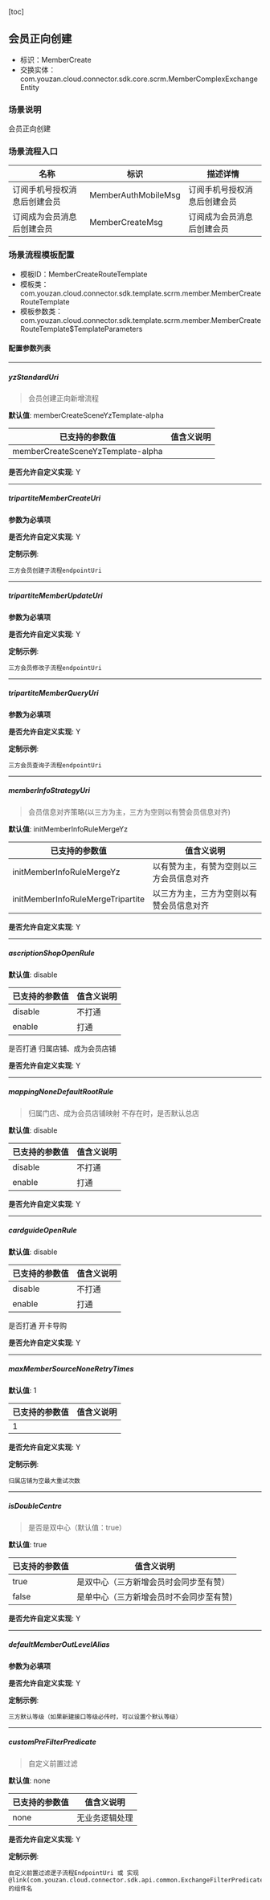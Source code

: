 [toc]

## 会员正向创建
- 标识：MemberCreate
- 交换实体：com.youzan.cloud.connector.sdk.core.scrm.MemberComplexExchangeEntity
### 场景说明
会员正向创建
### 场景流程入口

名称 | 标识 | 描述详情
---|---|---
订阅手机号授权消息后创建会员 | MemberAuthMobileMsg | 订阅手机号授权消息后创建会员
订阅成为会员消息后创建会员 | MemberCreateMsg | 订阅成为会员消息后创建会员

### 场景流程模板配置
- 模板ID：MemberCreateRouteTemplate
- 模板类：com.youzan.cloud.connector.sdk.template.scrm.member.MemberCreateRouteTemplate
- 模板参数类：com.youzan.cloud.connector.sdk.template.scrm.member.MemberCreateRouteTemplate$TemplateParameters

#### 配置参数列表

---
##### yzStandardUri
> 会员创建正向新增流程

**默认值**: memberCreateSceneYzTemplate-alpha

已支持的参数值 | 值含义说明
---|---
memberCreateSceneYzTemplate-alpha | 

**是否允许自定义实现**: Y

---
##### tripartiteMemberCreateUri
> 

**参数为必填项**


**是否允许自定义实现**: Y


**定制示例**:
```
三方会员创建子流程endpointUri
```
---
##### tripartiteMemberUpdateUri
> 

**参数为必填项**


**是否允许自定义实现**: Y


**定制示例**:
```
三方会员修改子流程endpointUri
```
---
##### tripartiteMemberQueryUri
> 

**参数为必填项**


**是否允许自定义实现**: Y


**定制示例**:
```
三方会员查询子流程endpointUri
```
---
##### memberInfoStrategyUri
> 会员信息对齐策略(以三方为主，三方为空则以有赞会员信息对齐)

**默认值**: initMemberInfoRuleMergeYz

已支持的参数值 | 值含义说明
---|---
initMemberInfoRuleMergeYz | 以有赞为主，有赞为空则以三方会员信息对齐
initMemberInfoRuleMergeTripartite | 以三方为主，三方为空则以有赞会员信息对齐

**是否允许自定义实现**: Y

---
##### ascriptionShopOpenRule
> 

**默认值**: disable

已支持的参数值 | 值含义说明
---|---
disable | 不打通
enable | 打通
是否打通 归属店铺、成为会员店铺

**是否允许自定义实现**: Y

---
##### mappingNoneDefaultRootRule
> 归属门店、成为会员店铺映射 不存在时，是否默认总店

**默认值**: disable

已支持的参数值 | 值含义说明
---|---
disable | 不打通
enable | 打通

**是否允许自定义实现**: Y

---
##### cardguideOpenRule
> 

**默认值**: disable

已支持的参数值 | 值含义说明
---|---
disable | 不打通
enable | 打通
是否打通 开卡导购

**是否允许自定义实现**: Y

---
##### maxMemberSourceNoneRetryTimes
> 

**默认值**: 1

已支持的参数值 | 值含义说明
---|---
1 | 

**是否允许自定义实现**: Y


**定制示例**:
```
归属店铺为空最大重试次数
```
---
##### isDoubleCentre
> 是否是双中心（默认值：true）

**默认值**: true

已支持的参数值 | 值含义说明
---|---
true | 是双中心（三方新增会员时会同步至有赞）
false | 是单中心（三方新增会员时不会同步至有赞)

**是否允许自定义实现**: Y

---
##### defaultMemberOutLevelAlias
> 

**参数为必填项**


**是否允许自定义实现**: Y


**定制示例**:
```
三方默认等级（如果新建接口等级必传时，可以设置个默认等级）
```
---
##### customPreFilterPredicate
> 自定义前置过滤

**默认值**: none

已支持的参数值 | 值含义说明
---|---
none | 无业务逻辑处理

**是否允许自定义实现**: Y


**定制示例**:
```
自定义前置过滤逻子流程EndpointUri 或 实现@link(com.youzan.cloud.connector.sdk.api.common.ExchangeFilterPredicate)的组件名
```

